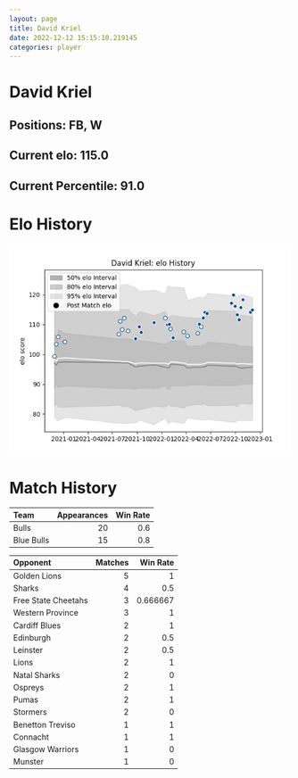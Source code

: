```yaml
---  
layout: page  
title: David Kriel  
date: 2022-12-12 15:15:10.219145  
categories: player  
---
```

# David Kriel

## Positions: FB, W

## Current elo: 115.0

## Current Percentile: 91.0

# Elo History


![elo history](history_DavidKriel.png)
# Match History


| Team       |   Appearances |   Win Rate |
|:-----------|--------------:|-----------:|
| Bulls      |            20 |        0.6 |
| Blue Bulls |            15 |        0.8 |

| Opponent            |   Matches |   Win Rate |
|:--------------------|----------:|-----------:|
| Golden Lions        |         5 |   1        |
| Sharks              |         4 |   0.5      |
| Free State Cheetahs |         3 |   0.666667 |
| Western Province    |         3 |   1        |
| Cardiff Blues       |         2 |   1        |
| Edinburgh           |         2 |   0.5      |
| Leinster            |         2 |   0.5      |
| Lions               |         2 |   1        |
| Natal Sharks        |         2 |   0        |
| Ospreys             |         2 |   1        |
| Pumas               |         2 |   1        |
| Stormers            |         2 |   0        |
| Benetton Treviso    |         1 |   1        |
| Connacht            |         1 |   1        |
| Glasgow Warriors    |         1 |   0        |
| Munster             |         1 |   0        |
